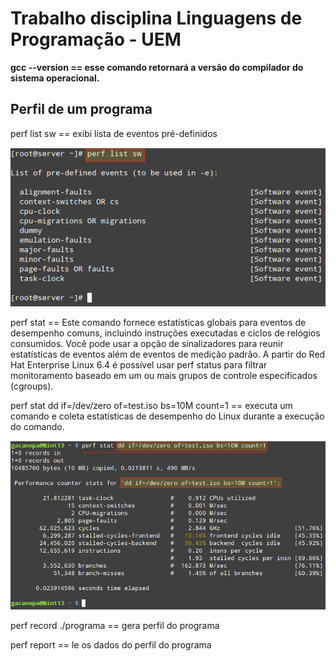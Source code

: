 <h1>Trabalho disciplina Linguagens de Programação - UEM</h1>
<p><strong>gcc --version  ==  esse comando retornará a versão do compilador 
do sistema operacional.</strong></p>
<h2>Perfil de um programa</h2>

<p>perf list sw == exibi lista de eventos pré-definidos</p>
<p><img src="img/sw-command.png">
</p>
<p>perf stat == Este comando fornece estatísticas globais para eventos
 de desempenho comuns, incluindo instruções executadas e
 ciclos de relógios consumidos. Você pode
 usar a opção de sinalizadores para reunir estatísticas de eventos além de
eventos de medição padrão.
 A partir do Red Hat Enterprise Linux 6.4 é possível usar perf status para filtrar monitoramento baseado em um ou mais grupos de controle especificados (cgroups). 

 </p>
<p>perf stat dd if=/dev/zero of=test.iso bs=10M count=1
 == executa um comando e coleta estatísticas de desempenho do Linux durante 
a execução do comando.</p>

<img src="img/dd-command.png">




<p>perf record ./programa == gera perfil do programa</p>
<p>perf report == le os dados do perfil do programa</p>

